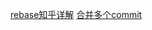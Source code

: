 [rebase知乎详解](https://zhuanlan.zhihu.com/p/271677627)
[合并多个commit](https://www.jianshu.com/p/964de879904a)
